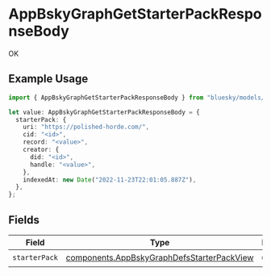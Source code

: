 # AppBskyGraphGetStarterPackResponseBody

OK

## Example Usage

```typescript
import { AppBskyGraphGetStarterPackResponseBody } from "bluesky/models/operations";

let value: AppBskyGraphGetStarterPackResponseBody = {
  starterPack: {
    uri: "https://polished-horde.com/",
    cid: "<id>",
    record: "<value>",
    creator: {
      did: "<id>",
      handle: "<value>",
    },
    indexedAt: new Date("2022-11-23T22:01:05.887Z"),
  },
};
```

## Fields

| Field                                                                                                    | Type                                                                                                     | Required                                                                                                 | Description                                                                                              |
| -------------------------------------------------------------------------------------------------------- | -------------------------------------------------------------------------------------------------------- | -------------------------------------------------------------------------------------------------------- | -------------------------------------------------------------------------------------------------------- |
| `starterPack`                                                                                            | [components.AppBskyGraphDefsStarterPackView](../../models/components/appbskygraphdefsstarterpackview.md) | :heavy_check_mark:                                                                                       | N/A                                                                                                      |
